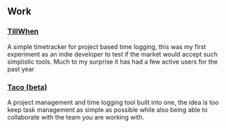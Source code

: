 ## Work

### [TillWhen](https://tillwhen.barelyhuman.dev/)

A simple timetracker for project based time logging, this was my first experiment as an indie developer to test if the market would accept such simplistic tools. Much to my surprise it has had a few active users for the past year

### [Taco (beta)](https://tacotasks.co/)

A project management and time logging tool built into one, the idea is too keep task management as simple as possible while also being able to collaborate with the team you are working with.
